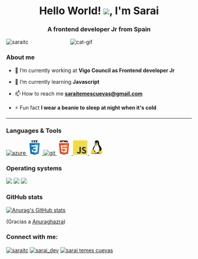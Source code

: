 <h1 align="center">Hello World! <img width="50px"src="https://raw.githubusercontent.com/nixin72/nixin72/master/wave.gif">, I'm Sarai</h1>
<h3 align="center">A frontend developer Jr from Spain</h3>
<img align="right" alt="cat-gif" width="330px" src="https://raw.githubusercontent.com/haoruilee/haoruilee/master/pic/pusheencode.gif" />
<p align="left"> <img src="https://komarev.com/ghpvc/?username=saraitc&label=Profile%20views&color=0e75b6&style=flat" alt="saraitc" /> </p>

### About me

- 🔭 I’m currently working at **Vigo Council as Frontend developer Jr**

- 🌱 I’m currently learning **Javascript**

- 📫 How to reach me **saraitemescuevas@gmail.com**

- ⚡ Fun fact **I wear a beanie to sleep at night when it's cold**

---

### Languages & Tools

<p align="left"> <a href="https://azure.microsoft.com/en-in/" target="_blank" rel="noreferrer"> <img src="https://www.vectorlogo.zone/logos/microsoft_azure/microsoft_azure-icon.svg" alt="azure" width="40" height="40"/> </a> <a href="https://www.w3schools.com/css/" target="_blank" rel="noreferrer"> <img src="https://raw.githubusercontent.com/devicons/devicon/master/icons/css3/css3-original-wordmark.svg" alt="css3" width="40" height="40"/> </a> <a href="https://git-scm.com/" target="_blank" rel="noreferrer"> <img src="https://www.vectorlogo.zone/logos/git-scm/git-scm-icon.svg" alt="git" width="40" height="40"/> </a> <a href="https://www.w3.org/html/" target="_blank" rel="noreferrer"> <img src="https://raw.githubusercontent.com/devicons/devicon/master/icons/html5/html5-original-wordmark.svg" alt="html5" width="40" height="40"/> </a> <a href="https://developer.mozilla.org/en-US/docs/Web/JavaScript" target="_blank" rel="noreferrer"> <img src="https://raw.githubusercontent.com/devicons/devicon/master/icons/javascript/javascript-original.svg" alt="javascript" width="40" height="40"/> </a> <a href="https://www.linux.org/" target="_blank" rel="noreferrer"> <img src="https://raw.githubusercontent.com/devicons/devicon/master/icons/linux/linux-original.svg" alt="linux" width="40" height="40"/> </a> </p>


### Operating systems

<p align="left"><img src="https://img.shields.io/badge/Windows-0078D6?style=for-the-badge&logo=windows&logoColor=white">
<img src="https://img.shields.io/badge/Ubuntu-E95420?style=for-the-badge&logo=ubuntu&logoColor=white">
<img src="https://img.shields.io/badge/Android-3DDC84?style=for-the-badge&logo=android&logoColor=white"></p>

### GitHub stats

[![Anurag's GitHub stats](https://github-readme-stats.vercel.app/api?username=SaraiTC&show_icons=true&theme=shades-of-purple)](https://github.com/anuraghazra/github-readme-stats)


(Gracias a <a target="_blank" href="https://github.com/anuraghazra/github-readme-stats">Anuraghazra</a>)

<h3 align="left">Connect with me:</h3>
<p align="left">
<a href="https://codepen.io/saraitc" target="blank"><img align="center" src="https://raw.githubusercontent.com/rahuldkjain/github-profile-readme-generator/master/src/images/icons/Social/codepen.svg" alt="saraitc" height="30" width="40" /></a>
<a href="https://twitter.com/sarai_dev" target="blank"><img align="center" src="https://raw.githubusercontent.com/rahuldkjain/github-profile-readme-generator/master/src/images/icons/Social/twitter.svg" alt="sarai_dev" height="30" width="40" /></a>
<a href="https://linkedin.com/in/sarai temes cuevas" target="blank"><img align="center" src="https://raw.githubusercontent.com/rahuldkjain/github-profile-readme-generator/master/src/images/icons/Social/linked-in-alt.svg" alt="sarai temes cuevas" height="30" width="40" /></a>
</p>
